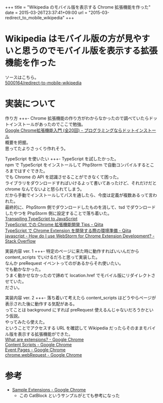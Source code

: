 +++
title = "Wikipedia のモバイル版を表示する Chrome 拡張機能を作った"
date = 2015-03-26T23:37:41+09:00
url = "2015-03-redirect_to_mobile_wikipedia"
+++

Wikipedia はモバイル版の方が見やすいと思うのでモバイル版を表示する拡張機能を作った
====
ソースはこちら。  
[5000164/redirect-to-mobile-wikipedia](https://github.com/5000164/redirect-to-mobile-wikipedia)

実装について
====

作り方
+++-
Chrome 拡張機能の作り方がわからなかったので調べていたらドットインストールがあったのでここで勉強。  
[Google Chrome拡張機能入門 (全20回) - プログラミングならドットインストール](http://dotinstall.com/lessons/basic_chrome_v2)  
概要を把握。  
思ってたよりさっくり作れそう。  

TypeScript を使いたい
+++-
TypeScript を試したかった。  
npm で TypeScript をインストールして PhpStorm で自動コンパイルするところまではすぐできた。  
でも Chrome の API を認識させることができなくて困った。  
ライブラリをダウンロードすればいけるよって書いてあったけど、それだけだと chrome なんてないよと怒られてしまう。  
だから手動でインストールしてパスを通したら、今度は定義が複数あるって言われた。  
最終的に、PhpStorm 側でダウンロードしたものを消して、tsd でダウンロードしたやつを PhpStorm 側に設定することで落ち着いた。  
[Transpiling TypeScript to JavaScript](https://www.jetbrains.com/phpstorm/help/transpiling-typescript-to-javascript.html)  
[TypeScript での Chrome 拡張機能開発 Tips - Qiita](http://qiita.com/pine613/items/0c89bf4ff0fdcafbc5ff)  
[TypeScript で Chrome Extension を開発する際の環境準備 - Qiita](http://qiita.com/macococo/items/e3833a30e99d421584e0)  
[javascript - How do I use WebStorm for Chrome Extension Development? - Stack Overflow](http://stackoverflow.com/questions/13997468/how-do-i-use-webstorm-for-chrome-extension-development)

実装内容 ver. 1
+++-
特定のページに来た時に動作すればいいんだから content_scripts でいけるだろと思って実装した。  
なんか preRequest イベントってのがあるからそれ使いたい。  
でも動かなかった。  
うまく動かせなかったので諦めて location.href でモバイル版にリダイレクトさせていた。  
ださい。

実装内容 ver. 2
+++-
落ち着いて考えたら content_scripts はどうやらページが表示された後に動作する気配がある。  
ってことは background にすれば preRequest 使えるんじゃないだろうかという仮説。  
やってみたら使えた。  
ということでアクセスする URL を確認して Wikipedia だったらそのままモバイル版を表示する拡張機能ができた。  
[What are extensions? - Google Chrome](https://developer.chrome.com/extensions)  
[Content Scripts - Google Chrome](https://developer.chrome.com/extensions/content_scripts)  
[Event Pages - Google Chrome](https://developer.chrome.com/extensions/event_pages)  
[chrome.webRequest - Google Chrome](https://developer.chrome.com/extensions/webRequest)  

参考
====
* [Sample Extensions - Google Chrome](https://developer.chrome.com/extensions/samples#search:catblock)  
    - この CatBlock というサンプルがとても参考になった
